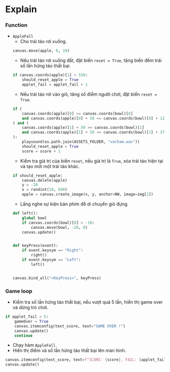 # Explain
### Function
- `AppleFall`
    - Cho trái táo rơi xuống.
    ```python
    canvas.move(apple, 0, 10)
    ```
    - Nếu trái táo rơi xuống đất, đặt biến `reset = True`, tăng biến đếm trái số lần hứng táo thất bại.
    ```python
    if canvas.coords(apple)[1] > 550:
        should_reset_apple = True
        applet_fail = applet_fail + 1
    ```
    - Nếu trái táo rơi vào giỏ, tăng số điểm người chơi, đặt biến `reset = True`.
    ```python
    if (
        canvas.coords(apple)[0] >= canvas.coords(bowl)[0]
        and canvas.coords(apple)[0] + 50 <= canvas.coords(bowl)[0] + 120
    ) and (
        canvas.coords(apple)[1] + 50 >= canvas.coords(bowl)[1]
        and canvas.coords(apple)[1] + 50 <= canvas.coords(bowl)[1] + 37.5
    ):
        playsound(os.path.join(ASSETS_FOLDER, "vacham.wav"))
        should_reset_apple = True
        score = score + 1
    ```
    - Kiểm tra giá trị của biến `reset`, nếu giá trị là `True`, xóa trái táo hiện tại và tạo mới một trái táo khác.
    ```python
    if should_reset_apple:
        canvas.delete(apple)
        y = -20
        x = randint(10, 690)
        apple = canvas.create_image(x, y, anchor=NW, image=img[2])
    ```
    - Lắng nghe sự kiện bàn phím để di chuyển giỏ đựng.
    ```python
    def left():
        global bowl
        if canvas.coords(bowl)[0] > -10:
            canvas.move(bowl, -20, 0)
        canvas.update()


    def keyPress(event):
        if event.keysym == "Right":
            right()
        if event.keysym == "Left":
            left()


    canvas.bind_all("<KeyPress>", keyPress)
    ```
### Game loop
- Kiểm tra số lần hứng táo thất bại, nếu vượt quá 5 lần, hiển thị game over và dừng trò chơi.
```python
if applet_fail > 5:
    gameOver = True
    canvas.itemconfig(text_score, text="GAME OVER !")
    canvas.update()
    continue
```
- Chạy hàm `AppleFall`.
- Hiển thị điểm và số lần hứng táo thất bại lên màn hình.
```python
canvas.itemconfig(text_score, text=f"SCORE: {score}, FAIL: {applet_fail}")
canvas.update()
```